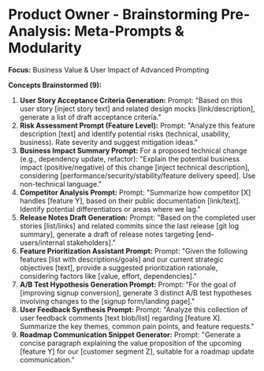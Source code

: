 # Product Owner - Brainstorming Pre-Analysis: Meta-Prompts & Modularity

**Focus:** Business Value & User Impact of Advanced Prompting

**Concepts Brainstormed (9):**

1.  **User Story Acceptance Criteria Generation:** Prompt: "Based on this user story [inject story text] and related design mocks [link/description], generate a list of draft acceptance criteria."
2.  **Risk Assessment Prompt (Feature Level):** Prompt: "Analyze this feature description [text] and identify potential risks (technical, usability, business). Rate severity and suggest mitigation ideas."
3.  **Business Impact Summary Prompt:** For a proposed technical change (e.g., dependency update, refactor): "Explain the potential business impact (positive/negative) of this change [inject technical description], considering [performance/security/stability/feature delivery speed]. Use non-technical language."
4.  **Competitor Analysis Prompt:** Prompt: "Summarize how competitor [X] handles [feature Y], based on their public documentation [link/text]. Identify potential differentiators or areas where we lag."
5.  **Release Notes Draft Generation:** Prompt: "Based on the completed user stories [list/links] and related commits since the last release [git log summary], generate a draft of release notes targeting [end-users/internal stakeholders]."
6.  **Feature Prioritization Assistant Prompt:** Prompt: "Given the following features [list with descriptions/goals] and our current strategic objectives [text], provide a suggested prioritization rationale, considering factors like [value, effort, dependencies]."
7.  **A/B Test Hypothesis Generation Prompt:** Prompt: "For the goal of [improving signup conversion], generate 3 distinct A/B test hypotheses involving changes to the [signup form/landing page]."
8.  **User Feedback Synthesis Prompt:** Prompt: "Analyze this collection of user feedback comments [text blob/list] regarding [feature X]. Summarize the key themes, common pain points, and feature requests."
9.  **Roadmap Communication Snippet Generator:** Prompt: "Generate a concise paragraph explaining the value proposition of the upcoming [feature Y] for our [customer segment Z], suitable for a roadmap update communication." 